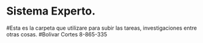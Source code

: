# Sistema Experto. 
#Esta es la carpeta que utilizare para subir las tareas, investigaciones entre otras cosas. 
#Bolivar Cortes 8-865-335
